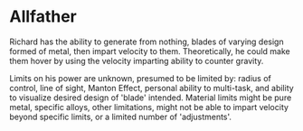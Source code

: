 # Allfather
Richard has the ability to generate from nothing, blades of varying design formed of metal, then impart velocity to them. Theoretically, he could make them hover by using the velocity imparting ability to counter gravity.

Limits on his power are unknown, presumed to be limited by: radius of control, line of sight, Manton Effect, personal ability to multi-task, and ability to visualize desired design of 'blade' intended. Material limits might be pure metal, specific alloys, other limitations, might not be able to impart velocity beyond specific limits, or a limited number of 'adjustments'.
